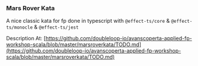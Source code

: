 ### Mars Rover Kata

A nice classic kata for fp done in typescript with `@effect-ts/core` & `@effect-ts/monocle` & `@effect-ts/jest`

Description At:
[https://github.com/doubleloop-io/avanscoperta-applied-fp-workshop-scala/blob/master/marsroverkata/TODO.md](https://github.com/doubleloop-io/avanscoperta-applied-fp-workshop-scala/blob/master/marsroverkata/TODO.md)
